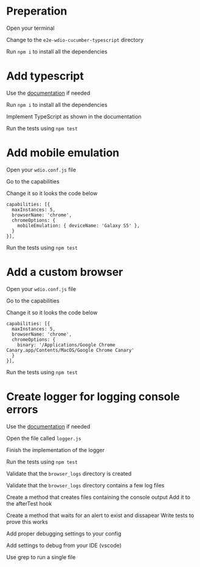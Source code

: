 # Preperation

  Open your terminal

  Change to the `e2e-wdio-cucumber-typescript` directory

  Run `npm i` to install all the dependencies

# Add typescript

  Use the [documentation](http://webdriver.io/guide/getstarted/configuration.html#Setup-TypeScript) if needed

  Run `npm i` to install all the dependencies

  Implement TypeScript as shown in the documentation

  Run the tests using `npm test`

# Add mobile emulation

  Open your `wdio.conf.js` file

  Go to the capabilities

  Change it so it looks the code below
  ```
  capabilities: [{
    maxInstances: 5,
    browserName: 'chrome',
    chromeOptions: {
      mobileEmulation: { deviceName: 'Galaxy S5' },
    }
  }],
  ```

  Run the tests using `npm test`

# Add a custom browser

  Open your `wdio.conf.js` file

  Go to the capabilities

  Change it so it looks the code below
  ```
  capabilities: [{
    maxInstances: 5,
    browserName: 'chrome',
    chromeOptions: {
      binary: '/Applications/Google Chrome Canary.app/Contents/MacOS/Google Chrome Canary'
    }
  }],
  ```

  Run the tests using `npm test`

# Create logger for logging console errors

  Use the [documentation](http://webdriver.io/api/protocol/log.html) if needed

  Open the file called `logger.js`

  Finish the implementation of the logger

  Run the tests using `npm test`

  Validate that the `browser_logs` directory is created

  Validate that the `browser_logs` directory contains a few log files

Create a method that creates files containing the console output
  Add it to the afterTest hook

Create a method that waits for an alert to exist and dissapear
  Write tests to prove this works

Add proper debugging settings to your config

Add settings to debug from your IDE (vscode)

Use grep to run a single file


